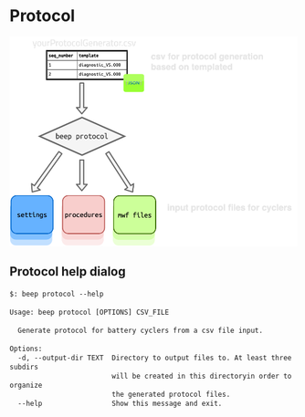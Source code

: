 # Protocol


![cli_protocol](../static/op_graphic_protocol.png)


## Protocol help dialog

```shell
$: beep protocol --help

Usage: beep protocol [OPTIONS] CSV_FILE

  Generate protocol for battery cyclers from a csv file input.

Options:
  -d, --output-dir TEXT  Directory to output files to. At least three subdirs
                         will be created in this directoryin order to organize
                         the generated protocol files.
  --help                 Show this message and exit.

```